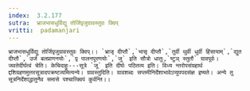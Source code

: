```yaml
---
index:  3.2.177
sutra:  भ्राजभासधुर्विद्यु तोर्जिपृ़जुग्रावस्तुवः क्विप्
vritti:  padamanjari
---
```


	भ्राजभासधुर्विद्यु तोर्जिपृ़जुग्रावस्तुवः क्विप्।। `भ्राजृ दीप्तौ`,`भासृ दीप्तौ`,`तुर्वी थुर्वी धुर्वी हिंसायाम्`,`द्युत दीप्तौ`,`उर्ज बलप्राणनयोः`,`पृ़ पालनपूरणयोः`,`जु` इति सौत्रो धातुः,`ष्टुञ् स्तुतौ` ग्रावपूर्वः।
	जवतेर्दीर्घत्वं चेति। केचिदाहुः---सूत्रे `जू` इति दीर्घः पठितव्य इति। विध्य न्तरोपसंग्रहार्थ द्दशिग्रहणमुत्तरसूत्रादपक्रष्टव्यमित्यन्ये। ग्रावस्तुदिति। ग्रावशब्दः सप्तमीनिर्देशाभावेऽप्युपपदसंज्ञ इष्यते। अन्ये तु सूत्रनिर्देशाद्धातुनैव समासे पश्चात्क्विपं कुर्वन्ति।।

